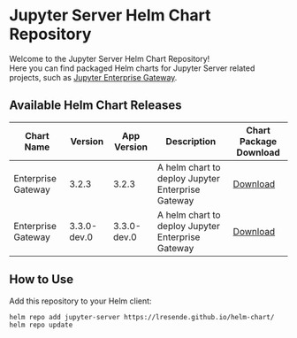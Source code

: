 # Jupyter Server Helm Chart Repository

Welcome to the Jupyter Server Helm Chart Repository!  
Here you can find packaged Helm charts for Jupyter Server related projects, such as [Jupyter Enterprise Gateway](https://github.com/jupyter-server/enterprise_gateway).

## Available Helm Chart Releases

| Chart Name           | Version | App Version | Description                                   | Chart Package Download |
|----------------------|---------|-------------|-----------------------------------------------|-----------------------|
| Enterprise Gateway   | 3.2.3   | 3.2.3       | A helm chart to deploy Jupyter Enterprise Gateway | [Download](https://lresende.github.io/helm-chart/jupyter_enterprise_gateway_helm-3.2.3.tgz) |
| Enterprise Gateway   | 3.3.0-dev.0   | 3.3.0-dev.0       | A helm chart to deploy Jupyter Enterprise Gateway | [Download](https://lresende.github.io/helm-chart/jupyter_enterprise_gateway_helm-3.3.0-dev.0.tgz) |


## How to Use

Add this repository to your Helm client:

```sh
helm repo add jupyter-server https://lresende.github.io/helm-chart/
helm repo update